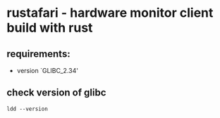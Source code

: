 # rustafari - hardware monitor client build with rust


## requirements:
- version `GLIBC_2.34'

## check version of glibc
``` ldd --version ```
